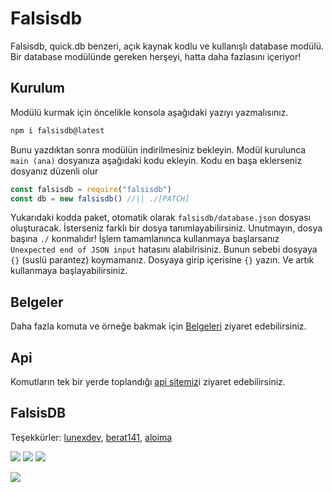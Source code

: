 # Falsisdb

Falsisdb, quick.db benzeri, açık kaynak kodlu ve kullanışlı database modülü. Bir database modülünde gereken herşeyi, hatta daha fazlasını içeriyor!

## Kurulum

Modülü kurmak için öncelikle konsola aşağıdaki yazıyı yazmalısınız.

```bash
npm i falsisdb@latest
```

Bunu yazdıktan sonra modülün indirilmesiniz bekleyin. Modül kurulunca `main (ana)` dosyanıza aşağıdaki kodu ekleyin. Kodu en başa eklerseniz dosyanız düzenli olur

```javascript
const falsisdb = require("falsisdb")
const db = new falsisdb() //|| ./[PATCH]
```

Yukarıdaki kodda paket, otomatik olarak `falsisdb/database.json` dosyası oluşturacak. İsterseniz farklı bir dosya tanımlayabilirsiniz. Unutmayın, dosya başına `./` konmalıdır! İşlem tamamlanınca kullanmaya başlarsanız `Unexpected end of JSON input` hatasını alabilrisiniz. Bunun sebebi dosyaya `{}` \(suslü parantez\) koymamanız. Dosyaya girip içerisine `{}` yazın. Ve artık kullanmaya başlayabilirsiniz.

## Belgeler

Daha fazla komuta ve örneğe bakmak için [Belgeleri](https://docs.falsisdb.ml) ziyaret edebilirsiniz.

## Api

Komutların tek bir yerde toplandığı [api sitemiz](https://api.falsisdb.ml/)i ziyaret edebilirsiniz.

## FalsisDB

Teşekkürler: [lunexdev](https://github.com/lunexdev), [berat141](https://github.com/berat141), [aloima](https://github.com/aloima)

![](https://img.shields.io/github/v/release/falsisdev/falsisdb?style=for-the-badge) ![](https://img.shields.io/github/stars/falsisdev/falsisdb?style=for-the-badge) ![](https://img.shields.io/github/forks/falsisdev/falsisdb?style=for-the-badge)

![](https://github-readme-stats.vercel.app/api/pin/?username=falsisdev&repo=falsisdb&cache_seconds=86400&theme=react)

<!--test-->
